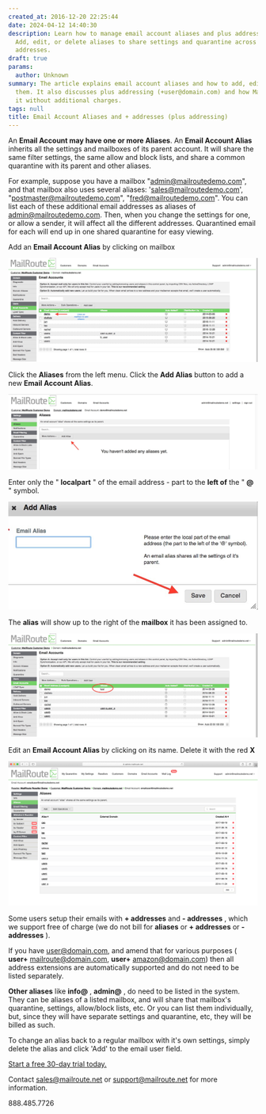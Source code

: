 ```yaml
---
created_at: 2016-12-20 22:25:44
date: 2024-04-12 14:40:30
description: Learn how to manage email account aliases and plus addressing in MailRoute.
  Add, edit, or delete aliases to share settings and quarantine across multiple email
  addresses.
draft: true
params:
  author: Unknown
summary: The article explains email account aliases and how to add, edit, and delete
  them. It also discusses plus addressing (+user@domain.com) and how MailRoute supports
  it without additional charges.
tags: null
title: Email Account Aliases and + addresses (plus addressing)
---
```



An **Email Account may have one or more Aliases**. An **Email Account Alias**
inherits all the settings and mailboxes of its parent account. It will share
the same filter settings, the same allow and block lists, and share a common
quarantine with its parent and other aliases.

For example, suppose you have a mailbox "admin@mailroutedemo.com", and that
mailbox also uses several aliases: 'sales@mailroutedemo.com',
"postmaster@mailroutedemo.com", "fred@mailroutedemo.com". You can list each of
these additional email addresses as aliases of admin@mailroutedemo.com. Then,
when you change the settings for one, or allow a sender, it will affect all
the different addresses. Quarantined email for each will end up in one shared
quarantine for easy viewing.

Add an **Email Account Alias** by clicking on mailbox

![](click_user_to_add_alias_a_b_updated.jpg)

Click the **Aliases** from the left menu. Click the **Add Alias** button to
add a new **Email Account Alias**.

![](add_alias_button.jpg)

Enter only the " **localpart** " of the email address - part to the **left
of** the " **@** " symbol.

![](add_alias_hit_save.jpg)

The **alias** will show up to the right of the **mailbox** it has been
assigned to.

![](alias_added_shot_a_b_updated.jpg)

Edit an **Email Account Alias** by clicking on its name. Delete it with the
red **X**

**![email_account_aliases.png](email_account_aliases.png)**

Some users setup their emails with **\+ addresses** and **\- addresses** ,
which we support free of charge (we do not bill for **aliases** or **\+
addresses** or **\- addresses** ).

If you have user@domain.com, and amend that for various purposes ( **user+**
mailroute@domain.com, **user+** amazon@domain.com) then all address extensions
are automatically supported and do not need to be listed separately.

**Other aliases** like **info@** , **admin@** , do need to be listed in the
system. They can be aliases of a listed mailbox, and will share that mailbox's
quarantine, settings, allow/block lists, etc. Or you can list them
individually, but, since they will have separate settings and quarantine, etc,
they will be billed as such.

To change an alias back to a regular mailbox with it's own settings, simply
delete the alias and click 'Add' to the email user field.

  
[Start a free 30-day trial today.](http://mailroute.net/signup.html)

Contact [sales@mailroute.net](mailto:sales@mailroute.net) or
[support@mailroute.net](mailto:support@mailroute.net) for more information.

888.485.7726

